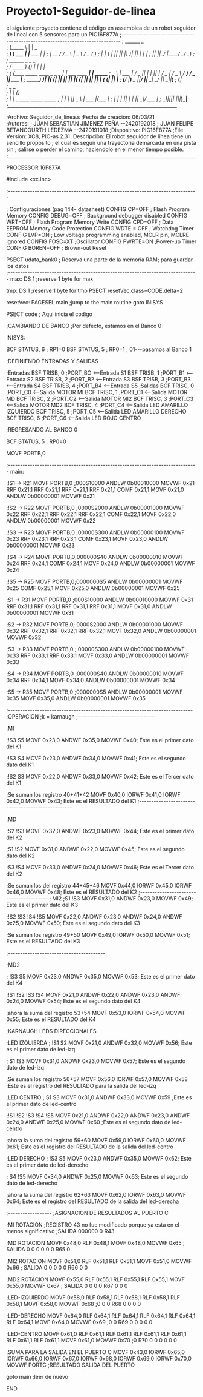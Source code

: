 # Proyecto1-Seguidor-de-linea
el siguiente proyecto contiene el código en assemblea de un robot seguidor de lineal  con 5 sensores para un PIC16F877A 
;-----------------------------------------------------------------------------
;   		        ______         _                  
;                      (_____ \       | |             _   
;                       _____) ) ___  | |__    ___  _| |_ 
;                      |  __  / / _ \ |  _ \  / _ \(_   _)
;                      | |  \ \| |_| || |_) )| |_| | | |_ 
;                      |_|   |_|\___/ |____/  \___/   \__)
;                                                         
;       ______                       _      _                      _        
;      / _____)                     (_)    | |                    | |       
;     ( (____   _____   ____  _   _  _   __| |  ___    ____     __| | _____ 
;      \____ \ | ___ | / _  || | | || | / _  | / _ \  / ___)   / _  || ___ |
;      _____) )| ____|( (_| || |_| || |( (_| || |_| || |      ( (_| || ____|
;     (______/ |_____) \___ ||____/ |_| \____| \___/ |_|       \____||_____)
;                     (_____|                                               
;                           _   _                      
;                          | | (_)                     
;                          | |  _  ____   _____  _____ 
;                          | | | ||  _ \ | ___ |(____ |
;                          | | | || | | || ____|/ ___ |
;                           \_)|_||_| |_||_____)\_____|
;______________________________________________________________________________

;Archivo: Seguidor_de_linea.s
;Fecha de creaciòn: 06/03/21    
;Autores:
;	JUAN SEBASTIAN JIMENEZ PEÑA     --2420192018
;	JUAN FELIPE BETANCOURTH LEDEZMA --2420191018
;Dispositivo: PIC16F877A
;File Version: XC8, PIC-as 2.31 
;Descripciòn: El robot seguidor de línea tiene un sencillo propósito 
;	      el cual es seguir una trayectoria demarcada en una pista sin
;             salirse o perder el camino, haciendolo en el menor tiempo posible.
;______________________________________________________________________________
    
PROCESSOR 16F877A

#include <xc.inc>
    
    

;------------------------------------------------------------------------------
  
; Configuraciones (pag 144- datasheet)
CONFIG CP=OFF     ; Flash Program Memory
CONFIG DEBUG=OFF  ; Background debugger disabled
CONFIG WRT=OFF    ; Flash Program Memory Write
CONFIG CPD=OFF    ; Data EEPROM Memory Code Protection
CONFIG WDTE = OFF ; Watchdog Timer
CONFIG LVP=ON     ; Low voltage programming enabled, MCLR pin, MCLRE ignored
CONFIG FOSC=XT    ;Oscillator
CONFIG PWRTE=ON   ;Power-up Timer
CONFIG BOREN=OFF  ; Brown-out Reset
 
PSECT udata_bank0 ; Reserva una parte de la memoria RAM; para guardar los datos   
;------------------------------------------------------------------------------
max:
DS 1 ;reserve 1 byte for max

tmp:
DS 1 ;reserve 1 byte for tmp
PSECT resetVec,class=CODE,delta=2

resetVec:
    PAGESEL main ;jump to the main routine
    goto INISYS
   
PSECT code ; Aqui inicia el codigo
 
;CAMBIANDO DE BANCO
;Por defecto, estamos en el Banco 0

INISYS:
    
BCF STATUS, 6 ; RP1=0
BSF STATUS, 5 ; RP0=1
; 01---pasamos al Banco 1

;DEFINIENDO ENTRADAS Y SALIDAS
    
;Entradas
BSF TRISB, 0  ;PORT_BO <--Entrada S1
BSF TRISB, 1  ;PORT_B1 <--Entrada S2
BSF TRISB, 2  ;PORT_B2 <--Entrada S3
BSF TRISB, 3  ;PORT_B3 <--Entrada S4
BSF TRISB, 4  ;PORT_B4 <--Entrada S5
;Salidas
BCF TRISC, 0  ;PORT_C0 <--Salida MOTOR MI
BCF TRISC, 1  ;PORT_C1 <--Salida MOTOR MD 
BCF TRISC, 2  ;PORT_C2 <--Salida MOTOR MI2 
BCF TRISC, 3  ;PORT_C3 <--Salida MOTOR MD2 
BCF TRISC, 4  ;PORT_C4 <--Salida LED AMARILLO IZQUIERDO 
BCF TRISC, 5  ;PORT_C5 <--Salida LED AMARILLO DERECHO
BCF TRISC, 6  ;PORT_C6 <--Salida LED ROJO CENTRO
 
 ;REGRESANDO AL BANCO 0
 
 
BCF STATUS, 5 ; RP0=0

MOVF PORTB,0
    
 
;------------------------------------------------------------------------------
main:
 
;!S1 -> R21
    MOVF PORTB,0 ;000S10000
    ANDLW 0b00010000
    MOVWF 0x21
    RRF   0x21,1
    RRF   0x21,1
    RRF   0x21,1
    RRF   0x21,1
    COMF  0x21,1
    MOVF  0x21,0
    ANDLW 0b00000001
    MOVWF 0x21
    
    
;!S2  -> R22
    MOVF PORTB,0 ;0000S2000
    ANDLW 0b00001000
    MOVWF 0x22
    RRF   0x22,1
    RRF   0x22,1
    RRF   0x22,1
    COMF  0x22,1
    MOVF  0x22,0
    ANDLW 0b00000001
    MOVWF 0x22
    
    
 ;!S3  -> R23
    MOVF PORTB,0 ;00000S300
    ANDLW 0b00000100
    MOVWF 0x23
    RRF   0x23,1
    RRF   0x23,1
    COMF  0x23,1
    MOVF  0x23,0
    ANDLW 0b00000001
    MOVWF 0x23
    
    
 ;!S4  -> R24
    MOVF PORTB,0;000000S40
    ANDLW 0b00000010
    MOVWF 0x24
    RRF   0x24,1
    COMF  0x24,1
    MOVF  0x24,0
    ANDLW 0b00000001
    MOVWF 0x24
     
   
 ;!S5 -> R25
    MOVF PORTB,0;0000000S5
    ANDLW 0b00000001
    MOVWF 0x25
    COMF  0x25,1
    MOVF  0x25,0
    ANDLW 0b00000001
    MOVWF 0x25
    
  
;S1 -> R31
    MOVF PORTB,0 ;000S10000
    ANDLW 0b00010000
    MOVWF 0x31
    RRF   0x31,1
    RRF   0x31,1
    RRF   0x31,1
    RRF   0x31,1
    MOVF  0x31,0
    ANDLW 0b00000001
    MOVWF 0x31
    
    
;S2 -> R32
    MOVF PORTB,0; 0000S2000
    ANDLW 0b00001000
    MOVWF 0x32
    RRF   0x32,1
    RRF   0x32,1
    RRF   0x32,1
    MOVF  0x32,0
    ANDLW 0b00000001
    MOVWF 0x32
   
    
;S3 -> R33
    MOVF PORTB,0 ; 00000S300
    ANDLW 0b00000100
    MOVWF 0x33
    RRF   0x33,1
    RRF   0x33,1
    MOVF  0x33,0
    ANDLW 0b00000001
    MOVWF 0x33
    
;S4 -> R34
    MOVF PORTB,0 ;000000S40
    ANDLW 0b00000010
    MOVWF 0x34
    RRF   0x34,1
    MOVF  0x34,0
    ANDLW 0b00000001
    MOVWF 0x34
  
   
;S5 -> R35
    MOVF PORTB,0 ;0000000S5
    ANDLW 0b00000001
    MOVWF 0x35
    MOVF  0x35,0
    ANDLW 0b00000001
    MOVWF 0x35
   
 ;----------------------------------------------------------------------------
 ;OPERACION 
 ;k = karnaugh
 ;--------------------------------
 
 ;MI
 
 ;!S3 S5
 MOVF  0x23,0
 ANDWF 0x35,0
 MOVWF 0x40; Este es el primer dato del K1
 
 ;!S3 S4 
 MOVF  0x23,0
 ANDWF 0x34,0
 MOVWF 0x41; Este es el segundo dato del K1
 
 ;!S2 S3
 MOVF  0x22,0
 ANDWF 0x33,0
 MOVWF 0x42; Este es el Tercer dato del K1
 
 ;Se suman los registro 40+41+42
 MOVF  0x40,0
 IORWF 0x41,0
 IORWF 0x42,0
 MOVWF 0x43; Este es el RESULTADO del K1
 ;--------------------------------------------------
 
 ;MD
 
 ;S2 !S3
 MOVF  0x32,0
 ANDWF 0x23,0
 MOVWF 0x44; Este es el primer dato del K2
 
 ;S1 !S2
 MOVF  0x31,0
 ANDWF 0x22,0
 MOVWF 0x45; Este es el segundo dato del K2
 
 ;S3 !S4 
 MOVF  0x33,0
 ANDWF 0x24,0
 MOVWF 0x46; Este es el Tercer dato del K2
 
 
 ;Se suman los del registro 44+45+46
 MOVF  0x44,0
 IORWF 0x45,0
 IORWF 0x46,0
 MOVWF 0x48; Este es el RESULTADO del K2
 ;----------------------------------------
 ; MI2
 ;S1 !S3
 MOVF  0x31,0
 ANDWF 0x23,0
 MOVWF 0x49; Este es el primer dato del K3
 
 
 ;!S2 !S3 !S4 !S5
 MOVF  0x22,0
 ANDWF 0x23,0
 ANDWF 0x24,0
 ANDWF 0x25,0
 MOVWF 0x50; Este es el segundo dato del K3
 
 ;Se suman los registro 49+50
 MOVF  0x49,0
 IORWF 0x50,0
 MOVWF 0x51; Este es el RESULTADO del K3
 
 ;----------------------------------------
 
 ;MD2
 
 ; !S3 S5
 MOVF  0x23,0
 ANDWF 0x35,0
 MOVWF 0x53; Este es el primer dato del K4
 
  
 ;!S1 !S2 !S3 !S4
 MOVF  0x21,0
 ANDWF 0x22,0
 ANDWF 0x23,0
 ANDWF 0x24,0
 MOVWF 0x54; Este es el segundo dato del K4
 
 ;ahora la suma del registro 53+54
 MOVF  0x53,0
 IORWF 0x54,0
 MOVWF 0x55; Este es el RESULTADO del K4
 
 ;KARNAUGH LEDS DIRECCIONALES   
 
 ;LED IZQUIERDA
; !S1 S2 
 MOVF 0x21,0
 ANDWF 0x32,0
 MOVWF 0x56; Este es el primer dato de led-izq
 
; S1 !S3
 MOVF  0x31,0
 ANDWF 0x23,0
 MOVWF 0x57; Este es el segundo dato de led-izq
 
 ;Se suman los registro 56+57
 MOVF  0x56,0
 IORWF 0x57,0
 MOVWF 0x58   ;Este es el registro del RESULTADO para la salida del led-izq
 
 ;LED CENTRO
; S1 S3 
 MOVF  0x31,0
 ANDWF 0x33,0
 MOVWF 0x59   ;Este es el primer dato de led-centro
 
 ;!S1 !S2 !S3 !S4 !S5
 MOVF  0x21,0
 ANDWF 0x22,0
 ANDWF 0x23,0
 ANDWF 0x24,0
 ANDWF 0x25,0
 MOVWF 0x60   ;Este es el segundo dato de led-centro
 
  ;ahora la suma del registro 59+60
 MOVF  0x59,0
 IORWF 0x60,0
 MOVWF 0x61; Este es el registro del RESULTADO de la salida del led-centro
 
 ;LED DERECHO
; !S3 S5 
 MOVF  0x23,0
 ANDWF 0x35,0
 MOVWF 0x62; Este es el primer dato de led-derecho
 
; S4 !S5
 MOVF  0x34,0
 ANDWF 0x25,0
 MOVWF 0x63; Este es el segundo dato de led-derecho
 
 ;ahora la suma del registro 62+63
 MOVF  0x62,0
 IORWF 0x63,0
 MOVWF 0x64; Este es el registro del RESULTADO de la salida del led-derecha
 
  ;------------------
 ;ASIGNACION DE RESULTADOS AL PUERTO C 
 
  ;MI ROTACION
  ;REGISTRO 43 no fue modificado porque ya esta en el menos significativo 
  ;SALIDA 000000 0 R43 
 
  ;MD ROTACION
  MOVF  0x48,0 
  RLF   0x48,1
  MOVF  0x48,0
  MOVWF 0x65 ; SALIDA 0 0 0 0 0 0 R65 0 
 
  
  ;MI2 ROTACION
  MOVF  0x51,0
  RLF   0x51,1
  RLF   0x51,1
  MOVF  0x51,0
  MOVWF 0x66 ; SALIDA 0 0 0 0 0 R66 0 0 
  
  ;MD2 ROTACION
  MOVF  0x55,0
  RLF   0x55,1
  RLF   0x55,1
  RLF   0x55,1
  MOVF  0x55,0
  MOVWF 0x67 ; SALIDA 0 0 0 0 R67 0 0 0 
  
 ;LED-IZQUIERDO 
 MOVF  0x58,0
 RLF   0x58,1
 RLF   0x58,1
 RLF   0x58,1
 RLF   0x58,1
 MOVF  0x58,0
 MOVWF 0x68   ;0 0 0 R68 0 0 0 0
 
 
 
 
 ;LED-DERECHO 
 MOVF  0x64,0
 RLF   0x64,1
 RLF   0x64,1
 RLF   0x64,1
 RLF   0x64,1
 RLF   0x64,1
 MOVF  0x64,0
 MOVWF 0x69   ;0 0 R69 0 0 0 0 0
 
 
 ;LED-CENTRO 
 MOVF  0x61,0
 RLF   0x61,1
 RLF   0x61,1
 RLF   0x61,1
 RLF   0x61,1
 RLF   0x61,1
 RLF   0x61,1
 MOVF  0x61,0
 MOVWF 0x70   ;0 R70 0 0 0 0 0 0
 
;SUMA PARA LA SALIDA EN EL PUERTO C 
 MOVF  0x43,0
 IORWF 0x65,0
 IORWF 0x66,0
 IORWF 0x67,0
 IORWF 0x68,0
 IORWF 0x69,0
 IORWF 0x70,0
 MOVWF PORTC  ;RESULTADO SALIDA DEL PUERTO 
 
goto main  ;leer de nuevo 
 
END

